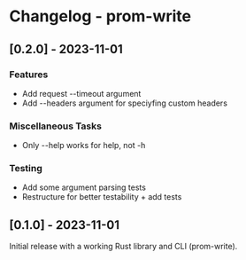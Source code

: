 # Changelog - prom-write


## [0.2.0] - 2023-11-01

### Features

- Add request --timeout argument
- Add --headers argument for speciyfing custom headers

### Miscellaneous Tasks

- Only --help works for help, not -h

### Testing

- Add some argument parsing tests
- Restructure for better testability + add tests


## [0.1.0] - 2023-11-01

Initial release with a working Rust library and CLI (prom-write).

